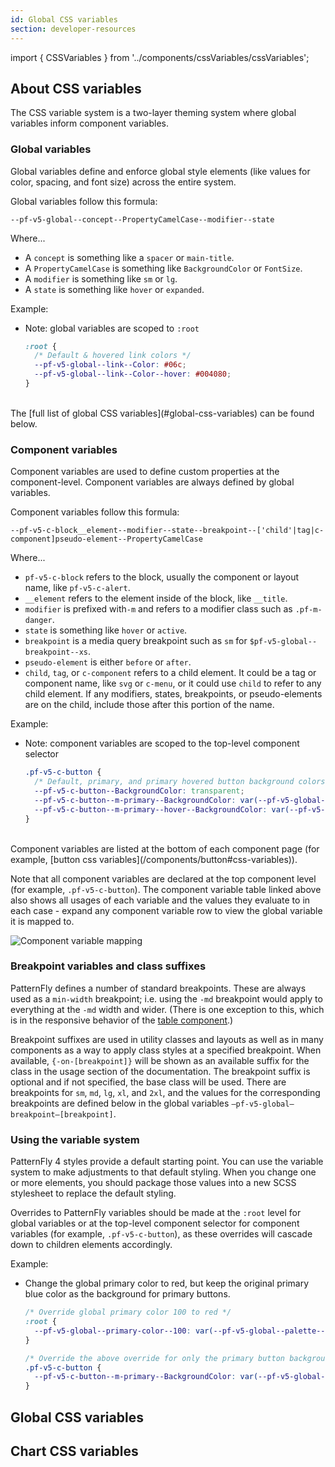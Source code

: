 ```yaml
---
id: Global CSS variables
section: developer-resources
---
```


import { CSSVariables } from '../components/cssVariables/cssVariables';


## About CSS variables

The CSS variable system is a two-layer theming system where global variables inform component variables.

### Global variables

Global variables define and enforce global style elements (like values for color, spacing, and font size) across the entire system.

Global variables follow this formula:

`--pf-v5-global--concept--PropertyCamelCase--modifier--state`

Where...

- A `concept` is something like a `spacer` or `main-title`.
- A `PropertyCamelCase` is something like `BackgroundColor` or `FontSize`.
- A `modifier` is something like `sm` or `lg`.
- A `state` is something like `hover` or `expanded`.

Example:
- Note: global variables are scoped to `:root`
  ```css
  :root {
    /* Default & hovered link colors */
    --pf-v5-global--link--Color: #06c;
    --pf-v5-global--link--Color--hover: #004080;
  }
  ```

<br/>
The [full list of global CSS variables](#global-css-variables) can be found below.

### Component variables

Component variables are used to define custom properties at the component-level. Component variables are always defined by global variables.

Component variables follow this formula:

`--pf-v5-c-block__element--modifier--state--breakpoint--['child'|tag|c-component]pseudo-element--PropertyCamelCase`

Where...

- `pf-v5-c-block` refers to the block, usually the component or layout name, like `pf-v5-c-alert`.
- `__element` refers to the element inside of the block, like `__title`.
- `modifier` is prefixed with`-m` and refers to a modifier class such as `.pf-m-danger`.
- `state` is something like `hover` or `active`.
- `breakpoint` is a media query breakpoint such as `sm` for `$pf-v5-global--breakpoint--xs`.
- `pseudo-element` is either `before` or `after`.
- `child`, `tag`, or `c-component` refers to a child element. It could be a tag or component name, like `svg` or `c-menu`, or it could use `child` to refer to any child element. If any modifiers, states, breakpoints, or pseudo-elements are on the child, include those after this portion of the name.

Example:
- Note: component variables are scoped to the top-level component selector
  ```css
  .pf-v5-c-button {
    /* Default, primary, and primary hovered button background colors */
    --pf-v5-c-button--BackgroundColor: transparent;
    --pf-v5-c-button--m-primary--BackgroundColor: var(--pf-v5-global--primary-color--100);
    --pf-v5-c-button--m-primary--hover--BackgroundColor: var(--pf-v5-global--primary-color--200);
  }
  ```

<br/>
Component variables are listed at the bottom of each component page (for example, [button css variables](/components/button#css-variables)).

Note that all component variables are declared at the top component level (for example, `.pf-v5-c-button`). The component variable table linked above also shows all usages of each variable and the values they evaluate to in each case - expand any component variable row to view the global variable it is mapped to.

![Component variable mapping](./img/component-variable-mapping.png)

### Breakpoint variables and class suffixes

PatternFly defines a number of standard breakpoints. These are always used as a `min-width` breakpoint; i.e. using the `-md` breakpoint would apply to everything at the `-md` width and wider. (There is one exception to this, which is in the responsive behavior of the [table component](/components/table).)

Breakpoint suffixes are used in utility classes and layouts as well as in many components as a way to apply class styles at a specified breakpoint. When available, `{-on-[breakpoint]}` will be shown as an available suffix for the class in the usage section of the documentation. The breakpoint suffix is optional and if not specified, the base class will be used. There are breakpoints for `sm`, `md`, `lg`, `xl`, and `2xl`, and the values for the corresponding breakpoints are defined below in the global variables `—pf-v5-global—breakpoint—[breakpoint]`.

### Using the variable system

PatternFly 4 styles provide a default starting point. You can use the variable system to make adjustments to that default styling. When you change one or more elements, you should package those values into a new SCSS stylesheet to replace the default styling.

Overrides to PatternFly variables should be made at the `:root` level for global variables or at the top-level component selector for component variables (for example, `.pf-v5-c-button`), as these overrides will cascade down to children elements accordingly.

Example:
- Change the global primary color to red, but keep the original primary blue color as the background for primary buttons.
  ```css
  /* Override global primary color 100 to red */
  :root {
    --pf-v5-global--primary-color--100: var(--pf-v5-global--palette--red-400);
  }

  /* Override the above override for only the primary button background color */
  .pf-v5-c-button {
    --pf-v5-c-button--m-primary--BackgroundColor: var(--pf-v5-global--palette--blue-400);
  }
  ```

## Global CSS variables

<CSSVariables prefix="patternfly_variables" selector=":where(:root)" hideSelectorColumn />

## Chart CSS variables

<CSSVariables prefix="patternfly_charts" hideSelectorColumn />
